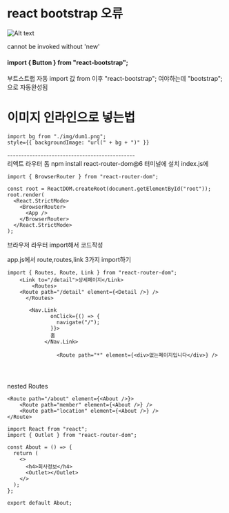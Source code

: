 # react bootstrap 오류

![Alt text](image.png)

cannot be invoked without 'new'

#### import { Button } from "react-bootstrap";

부트스트랩 자동 import 값 from 이후 "react-bootstrap"; 여야하는데 "bootstrap"; 으로 자동완성됨

# 이미지 인라인으로 넣는법

```
import bg from "./img/dum1.png";
style={{ backgroundImage: "url(" + bg + ")" }}
```

----------------------------------------------\
리액트 라우터 돔 npm install react-router-dom@6
터미널에 설치
index.js에

```
import { BrowserRouter } from "react-router-dom";

const root = ReactDOM.createRoot(document.getElementById("root"));
root.render(
  <React.StrictMode>
    <BrowserRouter>
      <App />
    </BrowserRouter>
  </React.StrictMode>
);
```

브라우저 라우터 import해서 코드작성

app.js에서 route,routes,link 3가지 import하기

```
import { Routes, Route, Link } from "react-router-dom";
    <Link to="/detail">상세페이지</Link>
        <Routes>
    <Route path="/detail" element={<Detail />} />
      </Routes>

       <Nav.Link
              onClick={() => {
                navigate("/");
              }}>
              홈
            </Nav.Link>

                <Route path="*" element={<div>없는페이지입니다</div>} />




```

nested Routes

```
<Route path="/about" element={<About />}>
    <Route path="member" element={<About />} />
    <Route path="location" element={<About />} />
</Route>
```

```
import React from "react";
import { Outlet } from "react-router-dom";

const About = () => {
  return (
    <>
      <h4>회사정보</h4>
      <Outlet></Outlet>
    </>
  );
};

export default About;
```
